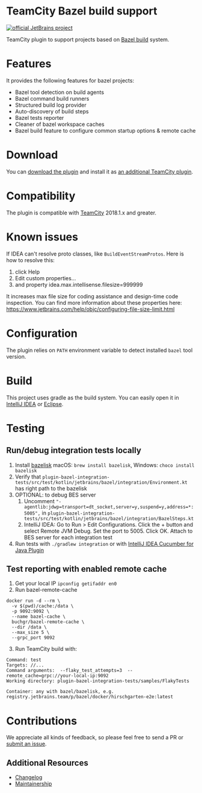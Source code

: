 # TeamCity Bazel build support
[![official JetBrains project](http://jb.gg/badges/official.svg)](https://confluence.jetbrains.com/display/ALL/JetBrains+on+GitHub)
<a href="https://teamcity.jetbrains.com/viewType.html?buildTypeId=TeamCityPluginsByJetBrains_TeamcityBazelPlugin_TeamCityBazelPlugin_MasterBuild&guest=1"><img src="https://teamcity.jetbrains.com/app/rest/builds/buildType:(id:TeamCityPluginsByJetBrains_TeamcityBazelPlugin_TeamCityBazelPlugin_MasterBuild)/statusIcon.svg" alt=""/></a>

TeamCity plugin to support projects based on [Bazel build](https://bazel.build/) system.

# Features

It provides the following features for bazel projects:
* Bazel tool detection on build agents
* Bazel command build runners
* Structured build log provider
* Auto-discovery of build steps
* Bazel tests reporter
* Cleaner of bazel workspace caches
* Bazel build feature to configure common startup options & remote cache

# Download

You can [download the plugin](https://plugins.jetbrains.com/plugin/11248-bazel-build-system-support) and install it as [an additional TeamCity plugin](https://confluence.jetbrains.com/display/TCDL/Installing+Additional+Plugins).

# Compatibility

The plugin is compatible with [TeamCity](https://www.jetbrains.com/teamcity/download/) 2018.1.x and greater.

# Known issues
If IDEA can't resolve proto classes, like `BuildEventStreamProtos`.
Here is how to resolve this:
1. click Help
2. Edit custom properties...
3. and property idea.max.intellisense.filesize=999999

It increases max file size for coding assistance and design-time code inspection. You can find more information about these properties here: https://www.jetbrains.com/help/objc/configuring-file-size-limit.html


# Configuration

The plugin relies on `PATH` environment variable to detect installed `bazel` tool version.

# Build

This project uses gradle as the build system. You can easily open it in [IntelliJ IDEA](https://www.jetbrains.com/idea/help/importing-project-from-gradle-model.html) or [Eclipse](http://gradle.org/eclipse/).

# Testing
## Run/debug integration tests locally
1. Install [bazelisk](https://github.com/bazelbuild/bazelisk) macOS: `brew install bazelisk`, Windows: `choco install bazelisk`
2. Verify that `plugin-bazel-integration-tests/src/test/kotlin/jetbrains/bazel/integration/Environment.kt` has right path to the bazelisk
3. OPTIONAL: to debug BES server
    1. Uncomment `"-agentlib:jdwp=transport=dt_socket,server=y,suspend=y,address=*:5005",` in `plugin-bazel-integration-tests/src/test/kotlin/jetbrains/bazel/integration/BazelSteps.kt`
    2. IntelliJ IDEA: Go to Run > Edit Configurations.  Click the + button and select Remote JVM Debug. Set the port to 5005. Click OK. Attach to BES server for each integration test
4. Run tests with `./gradlew integration` or with [IntelliJ IDEA Cucumber for Java Plugin](https://plugins.jetbrains.com/plugin/7212-cucumber-for-java)

## Test reporting with enabled remote cache
1. Get your local IP `ipconfig getifaddr en0`
2. Run bazel-remote-cache
```
docker run -d --rm \
  -v $(pwd)/cache:/data \
  -p 9092:9092 \
  --name bazel-cache \
  buchgr/bazel-remote-cache \
  --dir /data \
  --max_size 5 \
  --grpc_port 9092
```
3. Run TeamCity build with:
```
Command: test
Targets: //...
Command arguments:  --flaky_test_attempts=3  --remote_cache=grpc://your-local-ip:9092
Working directory: plugin-bazel-integration-tests/samples/FlakyTests

Container: any with bazel/bazelisk, e.g. registry.jetbrains.team/p/bazel/docker/hirschgarten-e2e:latest
```
# Contributions

We appreciate all kinds of feedback, so please feel free to send a PR or [submit an issue][youtrack].

## Additional Resources

- [Changelog](CHANGELOG.md)
- [Maintainership](MAINTAINERSHIP.md)

[youtrack]: https://youtrack.jetbrains.com/newIssue?project=TW&c=Team%20Build%20Tools%20Integrations&c=tag%20tc-bazel
